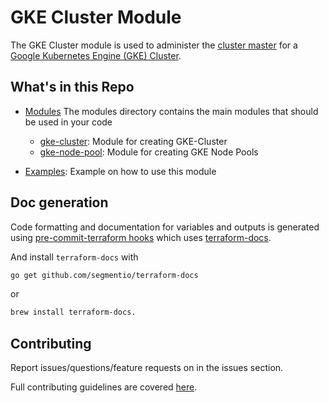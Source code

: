 # GKE Cluster Module

The GKE Cluster module is used to administer the [cluster master](https://cloud.google.com/kubernetes-engine/docs/concepts/cluster-architecture)
for a [Google Kubernetes Engine (GKE) Cluster](https://cloud.google.com/kubernetes-engine/docs/how-to/cluster-admin-overview).


## What's in this Repo
- [Modules](./modules)
The modules directory contains the main modules that should be used in your code
  - [gke-cluster](./modules/gke-cluster): Module for creating GKE-Cluster
  - [gke-node-pool](./modules/gke-node-pool): Module for creating GKE Node Pools

- [Examples](./examples): Example on how to use this module

## Doc generation

Code formatting and documentation for variables and outputs is generated using [pre-commit-terraform hooks](https://github.com/antonbabenko/pre-commit-terraform) which uses [terraform-docs](https://github.com/segmentio/terraform-docs).


And install `terraform-docs` with
```bash
go get github.com/segmentio/terraform-docs
```
or
```bash
brew install terraform-docs.
```

## Contributing

Report issues/questions/feature requests on in the issues section.

Full contributing guidelines are covered [here](CONTRIBUTING.md).

